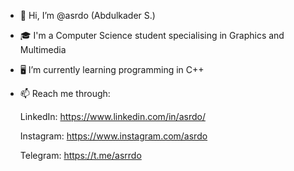 - 👋 Hi, I’m @asrdo (Abdulkader S.)
- 🎓 I'm a Computer Science student specialising in Graphics and Multimedia
- 🖥 I’m currently learning programming in C++
- 📫 Reach me through:

    LinkedIn: https://www.linkedin.com/in/asrdo/
    
    Instagram: https://www.instagram.com/asrdo
    
    Telegram: https://t.me/asrrdo

<!---
asrdo/asrdo is a ✨ special ✨ repository because its `README.md` (this file) appears on your GitHub profile.
You can click the Preview link to take a look at your changes.
--->

